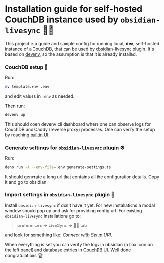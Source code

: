 # Installation guide for self-hosted CouchDB instance used by `obsidian-livesync` 👩‍💻

This project is a guide and sample config for running local, **dev**, self-hosted instance of a CouchDB, that can be used by [obsidian-livesync plugin](https://github.com/vrtmrz/obsidian-livesync). It's based on [devenv](https://devenv.sh/), so the assumption is that it is already installed.

### CouchDB setup 🔧

Run:

```sh
mv template.env .env
```

and edit values in `.env` as needed.

Then run:

```sh
devenv up
```

This should open devenv cli dashboard where one can observe logs for CouchDB and Caddy (reverse proxy) processes.
One can verify the setup by reaching [builtin UI](https://localhost:4895/_utils).

### Generate settings for `obsidian-livesync` plugin ⚙️

Run:

```sh
deno run -A --env-file=.env generate-settings.ts
```

It should generate a long url that contains all the configuration details. Copy it and go to obsidian.

### Import settings in `obsidian-livesync` plugin 🚀

Install `obsidian-livesync` if don't have it yet. For new installations a modal window should pop up and ask for providing config url. For existing `obsidian-livesync` installations go to:

> preferences → LiveSync → 🧙‍♂️ tab

and look for something like: _Connect with Setup URI_.

When everything is set you can verify the logs in obsidian (a box icon on the left panel) and database entries in [CouchDB UI](https://localhost:4895/_utils). Well done, congratulations 🏆
